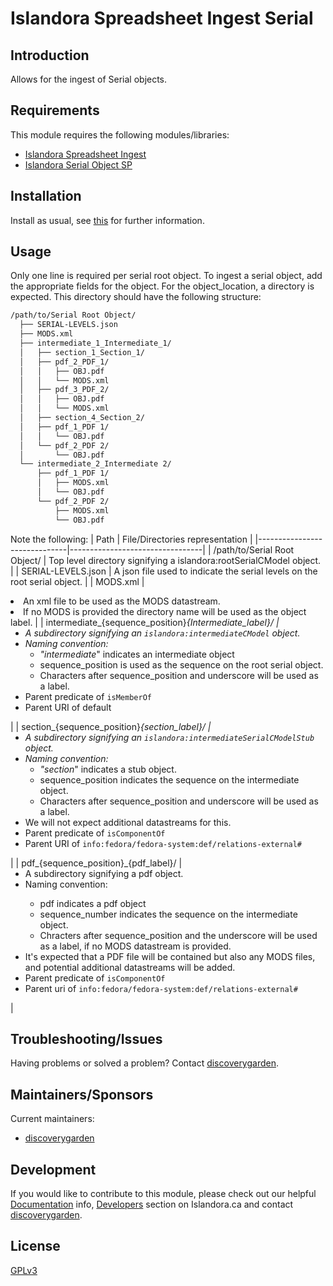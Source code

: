 # Islandora Spreadsheet Ingest Serial

## Introduction

Allows for the ingest of Serial objects.

## Requirements

This module requires the following modules/libraries:

* [Islandora Spreadsheet
Ingest](https://github.com/discoverygarden/islandora_spreadsheet_ingest)
* [Islandora Serial Object SP](https://github.com/islandora/islandora_solution_pack_newspaper)

## Installation

Install as usual, see
[this](https://drupal.org/documentation/install/modules-themes/modules-7) for
further information.

## Usage

Only one line is required per serial root object. To ingest a serial object, add the appropriate fields for the object.
For the object_location, a directory is expected. This directory should have the following structure:
```bash
/path/to/Serial Root Object/
  ├── SERIAL-LEVELS.json
  ├── MODS.xml
  ├── intermediate_1_Intermediate_1/
  │   ├── section_1_Section_1/
  │   ├── pdf_2_PDF_1/
  │   │   ├── OBJ.pdf
  │   │   └── MODS.xml
  │   ├── pdf_3_PDF_2/
  │   │   ├── OBJ.pdf
  │   │   └── MODS.xml
  │   ├── section_4_Section_2/
  │   ├── pdf_1_PDF 1/
  │   │   └── OBJ.pdf
  │   └── pdf_2_PDF 2/
  │       └── OBJ.pdf
  └── intermediate_2_Intermediate 2/
      ├── pdf_1_PDF 1/
      │   ├── MODS.xml
      │   └── OBJ.pdf
      └── pdf_2_PDF 2/
          ├── MODS.xml
          └── OBJ.pdf
```
Note the following:
| Path                         | File/Directories representation |
|------------------------------|---------------------------------|
| /path/to/Serial Root Object/ | Top level directory signifying a islandora:rootSerialCModel object. |
| SERIAL-LEVELS.json | A json file used to indicate the serial levels on the root serial object. |
| MODS.xml                     | <li>An xml file to be used as the MODS datastream. <li>If no MODS is provided the directory name will be used as the object label. |
| intermediate_{sequence_position}_{Intermediate_label}/  | <ul><li>A subdirectory signifying an `islandora:intermediateCModel` object.</li> <li>Naming convention: <ul><li>"intermediate_" indicates an intermediate object <li>sequence_position is used as the sequence on the root serial object. <li>Characters after sequence_position and underscore will be used as a label.</li></ul> <li>Parent predicate of `isMemberOf`</li><li>Parent URI of default</li></ul> |
| section_{sequence_position}_{section_label}/   | <ul><li>A subdirectory signifying an `islandora:intermediateSerialCModelStub` object.</li><li>Naming convention: <ul><li>"section_\" indicates a stub object.</li><li>sequence_position indicates the sequence on the intermediate object.</li><li>Characters after sequence_position and underscore will be used as a label.</li></ul> <li>We will not expect additional datastreams for this.</li><li>Parent predicate of `isComponentOf`</li><li>Parent URI of `info:fedora/fedora-system:def/relations-external#`</li></ul> |
| pdf_{sequence_position}_{pdf_label}/                   | <ul><li>A subdirectory signifying a pdf object.</li> <li>Naming convention:</li><ul><li>pdf indicates a pdf object</li><li>sequence_number indicates the sequence on the intermediate object.</li><li>Chracters after sequence_position and the underscore will be used as a label, if no MODS datastream is provided.</li></ul> <li>It's expected that a PDF file will be contained but also any MODS files, and potential additional datastreams will be added. <li>Parent predicate of `isComponentOf` <li> Parent uri of `info:fedora/fedora-system:def/relations-external#`</ul> |

## Troubleshooting/Issues

Having problems or solved a problem? Contact
[discoverygarden](http://support.discoverygarden.ca).

## Maintainers/Sponsors

Current maintainers:

* [discoverygarden](http://www.discoverygarden.ca)

## Development

If you would like to contribute to this module, please check out our helpful
[Documentation](https://github.com/Islandora/islandora/wiki#wiki-documentation-for-developers)
info, [Developers](http://islandora.ca/developers) section on Islandora.ca and
contact [discoverygarden](http://support.discoverygarden.ca).

## License

[GPLv3](http://www.gnu.org/licenses/gpl-3.0.txt)
